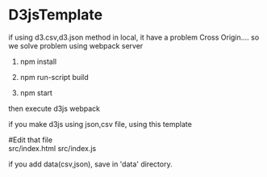 # D3jsTemplate
if using d3.csv,d3.json method in local, it have a problem Cross Origin.... so we solve problem using webpack server 

1. npm install 

2. npm run-script build

3. npm start

then execute d3js webpack


if you make d3js using json,csv file, using this template

#Edit that file  
src/index.html
src/index.js

if you add data(csv,json), save in 'data' directory. 
